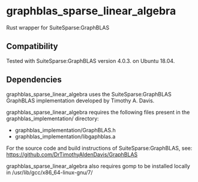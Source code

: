 # graphblas_sparse_linear_algebra
Rust wrapper for SuiteSparse:GraphBLAS

## Compatibility
Tested with SuiteSparse:GraphBLAS version 4.0.3. on Ubuntu 18.04.

## Dependencies
graphblas_sparse_linear_algebra uses the SuiteSparse:GraphBLAS GraphBLAS implementation developed by Timothy A. Davis.

graphblas_sparse_linear_algebra requires the following files present in the graphblas_implementation/ directory:
- graphblas_implementation/GraphBLAS.h
- graphblas_implementation/libgaphblas.a

For the source code and build instructions of SuiteSparse:GraphBLAS, see: https://github.com/DrTimothyAldenDavis/GraphBLAS

graphblas_sparse_linear_algebra also requires gomp to be installed locally in /usr/lib/gcc/x86_64-linux-gnu/7/
